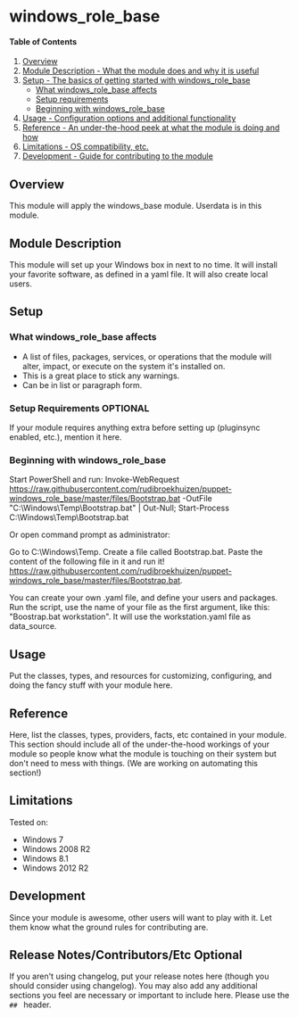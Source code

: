 # windows_role_base

#### Table of Contents

1. [Overview](#overview)
2. [Module Description - What the module does and why it is useful](#module-description)
3. [Setup - The basics of getting started with windows_role_base](#setup)
    * [What windows_role_base affects](#what-windows_role_base-affects)
    * [Setup requirements](#setup-requirements)
    * [Beginning with windows_role_base](#beginning-with-windows_role_base)
4. [Usage - Configuration options and additional functionality](#usage)
5. [Reference - An under-the-hood peek at what the module is doing and how](#reference)
5. [Limitations - OS compatibility, etc.](#limitations)
6. [Development - Guide for contributing to the module](#development)

## Overview

This module will apply the windows_base module. Userdata is in this module.

## Module Description

This module will set up your Windows box in next to no time. It will install your favorite software, as defined in a yaml file. It will also create local users.

## Setup



### What windows_role_base affects

* A list of files, packages, services, or operations that the module will alter,
  impact, or execute on the system it's installed on.
* This is a great place to stick any warnings.
* Can be in list or paragraph form.

### Setup Requirements **OPTIONAL**

If your module requires anything extra before setting up (pluginsync enabled,
etc.), mention it here.

### Beginning with windows_role_base

Start PowerShell and run:
Invoke-WebRequest https://raw.githubusercontent.com/rudibroekhuizen/puppet-windows_role_base/master/files/Bootstrap.bat -OutFile "C:\Windows\Temp\Bootstrap.bat" | Out-Null; Start-Process C:\Windows\Temp\Bootstrap.bat

Or open command prompt as administrator:

Go to C:\Windows\Temp. Create a file called Bootstrap.bat. Paste the content of the following file in it and run it! https://raw.githubusercontent.com/rudibroekhuizen/puppet-windows_role_base/master/files/Bootstrap.bat.

You can create your own .yaml file, and define your users and packages. Run the script, use the name of your file as the first argument, like this: "Boostrap.bat workstation". It will use the workstation.yaml file as data_source.

## Usage

Put the classes, types, and resources for customizing, configuring, and doing
the fancy stuff with your module here.

## Reference

Here, list the classes, types, providers, facts, etc contained in your module.
This section should include all of the under-the-hood workings of your module so
people know what the module is touching on their system but don't need to mess
with things. (We are working on automating this section!)

## Limitations

Tested on:
* Windows 7
* Windows 2008 R2
* Windows 8.1
* Windows 2012 R2

## Development

Since your module is awesome, other users will want to play with it. Let them
know what the ground rules for contributing are.

## Release Notes/Contributors/Etc **Optional**

If you aren't using changelog, put your release notes here (though you should
consider using changelog). You may also add any additional sections you feel are
necessary or important to include here. Please use the `## ` header.

